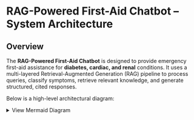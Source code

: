 # RAG-Powered First-Aid Chatbot – System Architecture

## Overview

The **RAG-Powered First-Aid Chatbot** is designed to provide emergency first-aid assistance for **diabetes, cardiac, and renal** conditions. It uses a multi-layered Retrieval-Augmented Generation (RAG) pipeline to process queries, classify symptoms, retrieve relevant knowledge, and generate structured, cited responses.

Below is a high-level architectural diagram:

<details>
<summary>View Mermaid Diagram </summary>

```mermaid
%%{init: {
  'theme': 'base',
  'themeVariables': {
    'fontFamily': 'Segoe UI, Tahoma, Geneva, Verdana, sans-serif',
    'fontSize': '13px',
    'primaryTextColor': '#2c3e50',
    'primaryBorderColor': '#3498db',
    'primaryColor': '#ecf0f1',
    'lineColor': '#34495e'
  }
}}%%
graph TB
    %% Main Flow
    User[User Input] --> MainBot[FirstAidChatbot]

    %% Core Pipeline
    MainBot --> Step1[Step 1: Triage Classification]
    MainBot --> Step2[Step 2: Multi-Source Retrieval]
    MainBot --> Step3[Step 3: Result Fusion]
    MainBot --> Step4[Step 4: Response Generation]

    %% Triage Components
    Step1 --> GroqLLM[Groq LLM]
    Step1 --> Keywords[Keyword Fallback]

    %% Retrieval Components
    Step2 --> Semantic[Semantic Search]
    Step2 --> Keyword[Keyword Search]
    Step2 --> Web[Web Search]

    %% Knowledge Base
    Semantic --> KB[Knowledge Base]
    Keyword --> KB
    KB --> Data[(Excel Data)]
    KB --> Embeddings[(Vector Embeddings)]

    %% External APIs
    Web --> SerperAPI[Serper API]
    GroqLLM --> GroqAPI[Groq API]

    %% Final Processing
    Semantic --> Step3
    Keyword --> Step3
    Web --> Step3
    Step3 --> Step4
    Step4 --> Output[Final Response]

    %% Styling
    classDef primary fill:#2980b9,stroke:#1f4e79,stroke-width:3px,color:#ffffff,font-weight:bold
    classDef process fill:#27ae60,stroke:#1e8449,stroke-width:2px,color:#ffffff,font-weight:500
    classDef data fill:#e74c3c,stroke:#c0392b,stroke-width:2px,color:#ffffff,font-weight:500
    classDef api fill:#f39c12,stroke:#d68910,stroke-width:2px,color:#ffffff,font-weight:500
    classDef accent fill:#9b59b6,stroke:#7d3c98,stroke-width:2px,color:#ffffff,font-weight:500

    class User,MainBot,Output primary
    class Step1,Step2,Step3,Step4 process
    class KB,Data,Embeddings data
    class GroqAPI,SerperAPI,GroqLLM,Web api
    class Semantic,Keyword,Keywords accent
